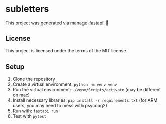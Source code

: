 # subletters

This project was generated via [manage-fastapi](https://ycd.github.io/manage-fastapi/)! :tada:

## License

This project is licensed under the terms of the MIT license.

## Setup
1. Clone the repository
2. Create a virtual environment: ``python -m venv venv``
3. Run the virtual environment: ``./venv/Scripts/activate`` (may be different on mac)
4. Install necessary libraries: ``pip install -r requirements.txt`` (for ARM users, you may need to mess with psycopg2)
5. Run with: ``fastapi run``
6. Test with ``pytest``
